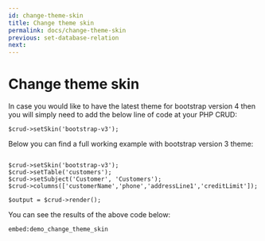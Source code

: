 ```yaml
---
id: change-theme-skin
title: Change theme skin
permalink: docs/change-theme-skin
previous: set-database-relation
next: 
---
```


# Change theme skin

In case you would like to have the latest theme for bootstrap version 4 then you will simply need to add the below line of code at your PHP CRUD:

<pre><code class="language-php">$crud->setSkin('bootstrap-v3');</code></pre>

Below you can find a full working example with bootstrap version 3 theme:

<pre><code class="language-php">
$crud->setSkin('bootstrap-v3');
$crud->setTable('customers');
$crud->setSubject('Customer', 'Customers');
$crud->columns(['customerName','phone','addressLine1','creditLimit']);

$output = $crud->render();</code></pre>

You can see the results of the above code below:

`embed:demo_change_theme_skin`